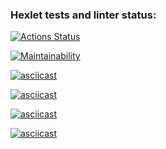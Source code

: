 ### Hexlet tests and linter status:
[![Actions Status](https://github.com/pandoraizida/qa-auto-engineer-javascript-project-44/actions/workflows/hexlet-check.yml/badge.svg)](https://github.com/pandoraizida/qa-auto-engineer-javascript-project-44/actions)

[![Maintainability](https://api.codeclimate.com/v1/badges/d1a98653c7d72ebb6e2e/maintainability)](https://codeclimate.com/github/pandoraizida/qa-auto-engineer-javascript-project-44/maintainability)

[![asciicast](https://asciinema.org/a/2V9wVpqgR6HtZNXAZq1GclKza.svg)](https://asciinema.org/a/2V9wVpqgR6HtZNXAZq1GclKza)

[![asciicast](https://asciinema.org/a/DuVzjZXX71idOB903wIB3CCrn.svg)](https://asciinema.org/a/DuVzjZXX71idOB903wIB3CCrn)

[![asciicast](https://asciinema.org/a/M0QEq46vNScYHVKmgnU6TI9A7.svg)](https://asciinema.org/a/M0QEq46vNScYHVKmgnU6TI9A7)

[![asciicast](https://asciinema.org/a/LDBVHusgRzLGtOMeCji3rRi8a.svg)](https://asciinema.org/a/LDBVHusgRzLGtOMeCji3rRi8a)
